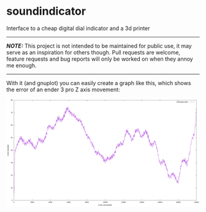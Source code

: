 # soundindicator
Interface to a cheap digital dial indicator and a 3d printer

---

***NOTE:***
This project is not intended to be maintained for public use, it may serve as an inspiration for others though. 
Pull requests are welcome, feature requests and bug reports will only be worked on when they annoy me enough.

---


With it (and gnuplot) you can easily create a graph like this, which shows the error of an ender 3 pro Z axis movement:


![](img/fine_20mm_flat.png)

